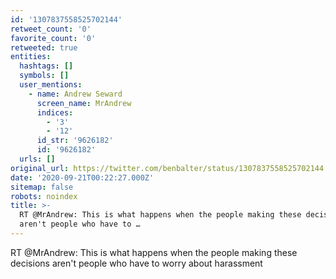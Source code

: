 ```yaml
---
id: '1307837558525702144'
retweet_count: '0'
favorite_count: '0'
retweeted: true
entities:
  hashtags: []
  symbols: []
  user_mentions:
    - name: Andrew Seward
      screen_name: MrAndrew
      indices:
        - '3'
        - '12'
      id_str: '9626182'
      id: '9626182'
  urls: []
original_url: https://twitter.com/benbalter/status/1307837558525702144
date: '2020-09-21T00:22:27.000Z'
sitemap: false
robots: noindex
title: >-
  RT @MrAndrew: This is what happens when the people making these decisions
  aren't people who have to …
---
```


RT @MrAndrew: This is what happens when the people making these decisions aren't people who have to worry about harassment